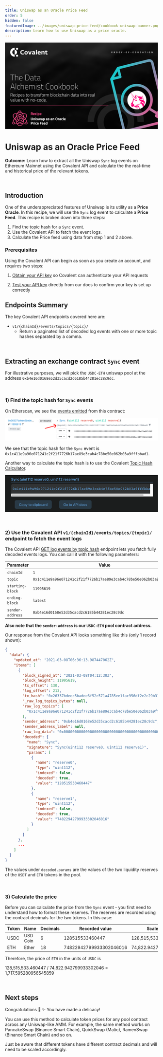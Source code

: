 ```yaml
---
title: Uniswap as an Oracle Price Feed
order: 5
hidden: false
featuredImage: ../images/uniswap-price-feed/cookbook-uniswap-banner.png
description: Learn how to use Uniswap as a price oracle.
---
```


![Recipe logo](../images/uniswap-price-feed/cookbook-uniswap-banner.png)


# Uniswap as an Oracle Price Feed
<Aside>

**Outcome:** Learn how to extract all the Uniswap `Sync` log events on Ethereum Mainnet using the Covalent API and calculate the the real-time and historical price of the relevant tokens.

</Aside>

&nbsp;
## Introduction

One of the underappreciated features of Unsiwap is its utility as a **Price Oracle**. In this recipe, we will use the `Sync` log event to calculate a **Price Feed**. This recipe is broken down into three steps:
1. Find the topic hash for a `Sync` event.
2. Use the Covalent API to fetch the event logs.
3. Calculate the Price feed using data from step 1 and 2 above.


### Prerequisites

<Aside>

Using the Covalent API can begin as soon as you create an account, and requires two steps:

1. [Obtain your API key](https://www.covalenthq.com/platform/#/auth/register) so Covalent can authenticate your API requests

2. [Test your API key](https://www.covalenthq.com/docs/api/) directly from our docs to confirm your key is set up correctly

</Aside>


## Endpoints Summary

The key Covalent API endpoints covered here are:

<Definitions>

- `v1/{chainId}/events/topics/{topic}/`
  - Return a paginated list of decoded log events with one or more topic hashes separated by a comma.

</Definitions>


&nbsp;
## Extracting an exchange contract `Sync` event

For illustrative purposes, we will pick the `USDC-ETH` uniswap pool at the address `0xb4e16d0168e52d35cacd2c6185b44281ec28c9dc`. 

&nbsp;
### 1) Find the topic hash for `Sync` events

On Etherscan, we see the [events emitted](https://etherscan.io/address/0xb4e16d0168e52d35cacd2c6185b44281ec28c9dc#events) from this contract:

![Etherscan Events](../images/uniswap-price-feed/etherscan.png)

We see that the topic hash for the `Sync` event is `0x1c411e9a96e071241c2f21f7726b17ae89e3cab4c78be50e062b03a9fffbbad1`. 

Another way to calculate the topic hash is to use the Covalent [Topic Hash Calculator](../../tools/topic-calculator).


![Sync Topic Calculator](../images/uniswap-price-feed/topic-calculator.png)

&nbsp;
### 2) Use the Covalent API `v1/{chainId}/events/topics/{topic}/` endpoint to fetch the event logs

The Covalent API [GET log events by topic hash](https://www.covalenthq.com/docs/api/#get-/v1/{chainId}/events/topics/{topic}/) endpoint lets you fetch fully decoded events logs. You can call it with the following parameters:

<TableWrap>

|Parameter|Value|
|---|---|
|`chainId`|`1`|
|`topic`|`0x1c411e9a96e071241c2f21f7726b17ae89e3cab4c78be50e062b03a9fffbbad1`|
|`starting-block`|`11995619`|
|`ending-block`|`latest`|
|`sender-address`|`0xb4e16d0168e52d35cacd2c6185b44281ec28c9dc`|

</TableWrap>

**Also note that the `sender-address` is our `USDC-ETH` pool contract address.** 


Our response from the Covalent API looks something like this (only 1 record shown):

```json
{
  "data": {
    "updated_at": "2021-03-08T06:36:13.987447062Z",
    "items": [
      {
        "block_signed_at": "2021-03-08T04:12:30Z",
        "block_height": 11995619,
        "tx_offset": 130,
        "log_offset": 213,
        "tx_hash": "0x26337bdeec5badee6f52c571a4785ee1fac956df2e2c29b313ffae0477045f53",
        "_raw_log_topics_bytes": null,
        "raw_log_topics": [
          "0x1c411e9a96e071241c2f21f7726b17ae89e3cab4c78be50e062b03a9fffbbad1"
        ],
        "sender_address": "0xb4e16d0168e52d35cacd2c6185b44281ec28c9dc",
        "sender_address_label": null,
        "raw_log_data": "0x000000000000000000000000000000000000000000000000000074e25ab853df000000000000000000000000000000000000000000000fd828ec5f992412fd40",
        "decoded": {
          "name": "Sync",
          "signature": "Sync(uint112 reserve0, uint112 reserve1)",
          "params": [
            {
              "name": "reserve0",
              "type": "uint112",
              "indexed": false,
              "decoded": true,
              "value": "128515533460447"
            },
            {
              "name": "reserve1",
              "type": "uint112",
              "indexed": false,
              "decoded": true,
              "value": "74822942799933302046016"
            }
          ]
        }
      },
      ...
    ]
  }
}
```

The values under `decoded.params` are the values of the two liquidity reserves of the `USDT` and `ETH` tokens in the pool.

&nbsp;
### 3) Calculate the price

Before you can calculate the price from the `Sync` event - you first need to understand how to format these reserves. The reserves are recorded using the contract decimals for the two tokens. In this case:

<TableWrap>

|Token|Name|Decimals|Recorded value|Scaled value|
|---|---|---|---|---|
|USDC|USD Coin|6|128515533460447|128,515,533.460447|
|ETH|Ether|18|74822942799933302046016|74,822.942799933302046|

</TableWrap>

Therefore, the price of `ETH` in the units of `USDC` is

<Aside>

128,515,533.460447 / 74,822.942799933302046 = 1,717.595280956545859

</Aside>

&nbsp;
## Next steps

Congratulations :tada: :sparkles: You have made a delicacy!

You can use this method to calculate token prices for any pool contract across any Uniswap-like AMM. For example, the same method works on PancakeSwap (Binance Smart Chain), QuickSwap (Matic), RamenSwap (Binance Smart Chain) and so on.

Just be aware that different tokens have different contract decimals and will need to be scaled accordingly.
